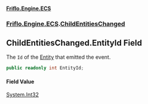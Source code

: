 #### [Friflo.Engine.ECS](index.md#'index')
### [Friflo.Engine.ECS](Friflo.Engine.ECS.md#'Friflo.Engine.ECS').[ChildEntitiesChanged](ChildEntitiesChanged.md#'Friflo.Engine.ECS.ChildEntitiesChanged')

## ChildEntitiesChanged.EntityId Field

The `Id` of the [Entity](ChildEntitiesChanged.Entity.md#'Friflo.Engine.ECS.ChildEntitiesChanged.Entity') that emitted the event.

```csharp
public readonly int EntityId;
```

#### Field Value
[System.Int32](https://docs.microsoft.com/en-us/dotnet/api/System.Int32#'System.Int32')